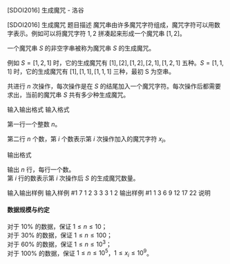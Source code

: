 



[SDOI2016] 生成魔咒 - 洛谷














[SDOI2016] 生成魔咒
题目描述
魔咒串由许多魔咒字符组成，魔咒字符可以用数字表示。例如可以将魔咒字符 $1,2$ 拼凑起来形成一个魔咒串 $[1,2]$。

一个魔咒串 $S$ 的非空字串被称为魔咒串 $S$ 的生成魔咒。

例如 $S=[1,2,1]$ 时，它的生成魔咒有 $[1],[2],[1,2],[2,1],[1,2,1]$ 五种。$S=[1,1,1]$ 时，它的生成魔咒有 $[1],[1,1],[1,1,1]$ 三种，最初 S 为空串。  

共进行 $n$ 次操作，每次操作是在 $S$ 的结尾加入一个魔咒字符。每次操作后都需要求出，当前的魔咒串 $S$ 共有多少种生成魔咒。

输入输出格式
输入格式

第一行一个整数 $n$。

第二行 $n$ 个数，第 $i$ 个数表示第 $i$ 次操作加入的魔咒字符 $x_i$。

输出格式

输出 $n$ 行，每行一个数。  
第 $i$ 行的数表示第 $i$ 次操作后 $S$ 的生成魔咒数量。

输入输出样例
输入样例 #1
7
1 2 3 3 3 1 2
输出样例 #1
1
3
6
9
12
17
22
说明
#### 数据规模与约定   
对于 $10\%$ 的数据，保证 $1 \le n \le 10$；  
对于 $30\%$ 的数据，保证 $1 \le n \le 100$；  
对于 $60\%$ 的数据，保证 $1 \le n \le 10^3$；   
对于 $100\%$ 的数据，保证 $1 \le n \le 10^5$，$1 \leq x_i \leq 10^9$。








